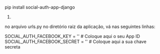 pip install social-auth-app-django

1)

no arquivo urls.py no diretório raiz da aplicação, vá nas seguintes linhas:

SOCIAL_AUTH_FACEBOOK_KEY = ''  # Coloque aqui o seu App ID
SOCIAL_AUTH_FACEBOOK_SECRET = '' # Coloque aqui a sua chave secreta
